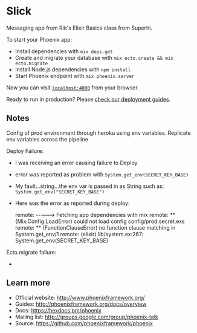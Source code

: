 # Slick

Messaging app from Rik's Elixir Basics class from Superhi.

To start your Phoenix app:

  * Install dependencies with `mix deps.get`
  * Create and migrate your database with `mix ecto.create && mix ecto.migrate`
  * Install Node.js dependencies with `npm install`
  * Start Phoenix endpoint with `mix phoenix.server`

Now you can visit [`localhost:4000`](http://localhost:4000) from your browser.

Ready to run in production? Please [check our deployment guides](http://www.phoenixframework.org/docs/deployment).

## Notes

Config of prod environment through heroku using env variables.
Replicate env variables across the pipeline

Deploy Failure:

- I was receiving an error causing failure to Deploy
- error was reported as problem with `System.get_env(SECRET_KEY_BASE)`
- My fault...string...the env var is passed in as String such as: `System.get_env("SECRET_KEY_BASE")`
- Here was the error as reported during deploy:

    remote: -----> Fetching app dependencies with mix
    remote: ** (Mix.Config.LoadError) could not load config config/prod.secret.exs
    remote:     ** (FunctionClauseError) no function clause matching in System.get_env/1
    remote:     (elixir) lib/system.ex:267: System.get_env(SECRET_KEY_BASE)

Ecto.migrate failure:

- 

## Learn more

  * Official website: http://www.phoenixframework.org/
  * Guides: http://phoenixframework.org/docs/overview
  * Docs: https://hexdocs.pm/phoenix
  * Mailing list: http://groups.google.com/group/phoenix-talk
  * Source: https://github.com/phoenixframework/phoenix

